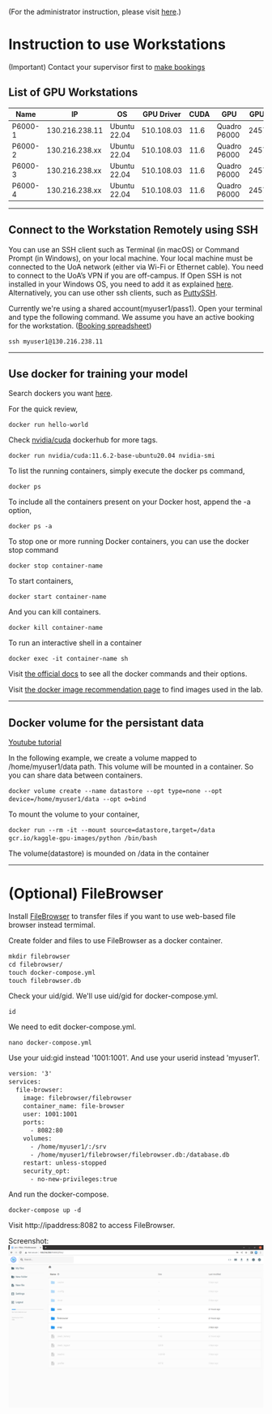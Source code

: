 (For the administrator instruction, please visit [here](ADMINISTRATOR.md).)

# Instruction to use Workstations
(Important) Contact your supervisor first to [make bookings](https://docs.google.com/spreadsheets/d/1zhHadk0wmTiC-7sPKSpjd_AZx0OvK8aj4Ujtha3rbNA/edit?usp=sharing)

## List of GPU Workstations
| Name    | IP             | OS           | GPU Driver  | CUDA | GPU          | GPU Mem  |
| ------  | -------------- | ------------ | ----------- | ---- | ------------ | -------- |
| P6000-1 | 130.216.238.11 | Ubuntu 22.04 | 510.108.03  | 11.6 | Quadro P6000 | 24576MiB |
| P6000-2 | 130.216.238.xx | Ubuntu 22.04 | 510.108.03  | 11.6 | Quadro P6000 | 24576MiB |
| P6000-3 | 130.216.238.xx | Ubuntu 22.04 | 510.108.03  | 11.6 | Quadro P6000 | 24576MiB |
| P6000-4 | 130.216.238.xx | Ubuntu 22.04 | 510.108.03  | 11.6 | Quadro P6000 | 24576MiB |

--- 

## Connect to the Workstation Remotely using SSH
You can use an SSH client such as Terminal (in macOS) or Command
Prompt (in Windows), on your local machine. Your local machine must be connected to the UoA network (either via Wi-Fi or Ethernet cable). You need to connect to the UoA’s VPN if you are off-campus. If Open SSH is not installed in your Windows OS, you need to add it as explained [here](https://ittutorials.net/microsoft/windows-10/enable-ssh-windows-10-command-prompt/). Alternatively, you can use other ssh clients, such as [PuttySSH](https://www.putty.org/).

Currently we're using a shared account(myuser1/pass1). Open your terminal and type the following command. We assume you have an active booking for the workstation. ([Booking spreadsheet](https://docs.google.com/spreadsheets/d/1zhHadk0wmTiC-7sPKSpjd_AZx0OvK8aj4Ujtha3rbNA/edit?usp=sharing))
```
ssh myuser1@130.216.238.11
```

---

## Use docker for training your model
Search dockers you want [here](https://hub.docker.com/).

For the quick review, 
```
docker run hello-world
```
Check [nvidia/cuda](https://hub.docker.com/r/nvidia/cuda) dockerhub for more tags. 
```
docker run nvidia/cuda:11.6.2-base-ubuntu20.04 nvidia-smi
```

To list the running containers, simply execute the docker ps command, 
```
docker ps
```
To include all the containers present on your Docker host, append the -a option, 
```
docker ps -a
```
To stop one or more running Docker containers, you can use the docker stop command
```
docker stop container-name
```
To start containers, 
```
docker start container-name
```
And you can kill containers. 
```
docker kill container-name
```
To run an interactive shell in a container
```
docker exec -it container-name sh
```

Visit [the official docs](https://docs.docker.com/engine/reference/run/) to see all the docker commands and their options. 

Visit [the docker image recommendation page](RECOMMENDATIONS.md) to find images used in the lab. 

---

## Docker volume for the persistant data 
[Youtube tutorial](https://www.youtube.com/watch?v=OrQLrqQm4M0)

In the following example, we create a volume mapped to /home/myuser1/data path. This volume will be mounted in a container. So you can share data between containers. 
```
docker volume create --name datastore --opt type=none --opt device=/home/myuser1/data --opt o=bind
```
To mount the volume to your container,
```
docker run --rm -it --mount source=datastore,target=/data gcr.io/kaggle-gpu-images/python /bin/bash
```
The volume(datastore) is mounded on /data in the container

---

# (Optional) FileBrowser 
Install [FileBrowser](https://filebrowser.org/installation) to transfer files if you want to use web-based file browser instead termimal. 

Create folder and files to use FileBrowser as a docker container. 
```
mkdir filebrowser
cd filebrowser/
touch docker-compose.yml
touch filebrowser.db
```

Check your uid/gid. We'll use uid/gid for docker-compose.yml.
```
id
```

We need to edit docker-compose.yml. 
```
nano docker-compose.yml 
```

Use your uid:gid instead '1001:1001'. And use your userid instead 'myuser1'. 
```
version: '3'
services:
  file-browser:
    image: filebrowser/filebrowser
    container_name: file-browser
    user: 1001:1001
    ports:
      - 8082:80
    volumes:
      - /home/myuser1/:/srv
      - /home/myuser1/filebrowser/filebrowser.db:/database.db
    restart: unless-stopped
    security_opt:
      - no-new-privileges:true
```
And run the docker-compose. 
```
docker-compose up -d
```
Visit http://ipaddress:8082 to access FileBrowser. 

Screenshot:
![home](screenshot/filebrowser1.png)


